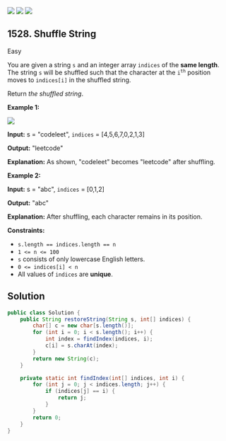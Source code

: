 [![](https://img.shields.io/github/stars/javadev/LeetCode-in-Java?label=Stars&style=flat-square)](https://github.com/javadev/LeetCode-in-Java)
[![](https://img.shields.io/github/forks/javadev/LeetCode-in-Java?label=Fork%20me%20on%20GitHub%20&style=flat-square)](https://github.com/javadev/LeetCode-in-Java/fork)
[![](https://img.shields.io/badge/-LeetCode%20in%20Kotlin-blue?style=flat-square)](https://github.com/javadev/LeetCode-in-Kotlin)

## 1528\. Shuffle String

Easy

You are given a string `s` and an integer array `indices` of the **same length**. The string `s` will be shuffled such that the character at the <code>i<sup>th</sup></code> position moves to `indices[i]` in the shuffled string.

Return _the shuffled string_.

**Example 1:**

![](https://assets.leetcode.com/uploads/2020/07/09/q1.jpg)

**Input:** s = "codeleet", `indices` = [4,5,6,7,0,2,1,3]

**Output:** "leetcode"

**Explanation:** As shown, "codeleet" becomes "leetcode" after shuffling.

**Example 2:**

**Input:** s = "abc", `indices` = [0,1,2]

**Output:** "abc"

**Explanation:** After shuffling, each character remains in its position.

**Constraints:**

*   `s.length == indices.length == n`
*   `1 <= n <= 100`
*   `s` consists of only lowercase English letters.
*   `0 <= indices[i] < n`
*   All values of `indices` are **unique**.

## Solution

```java
public class Solution {
    public String restoreString(String s, int[] indices) {
        char[] c = new char[s.length()];
        for (int i = 0; i < s.length(); i++) {
            int index = findIndex(indices, i);
            c[i] = s.charAt(index);
        }
        return new String(c);
    }

    private static int findIndex(int[] indices, int i) {
        for (int j = 0; j < indices.length; j++) {
            if (indices[j] == i) {
                return j;
            }
        }
        return 0;
    }
}
```
